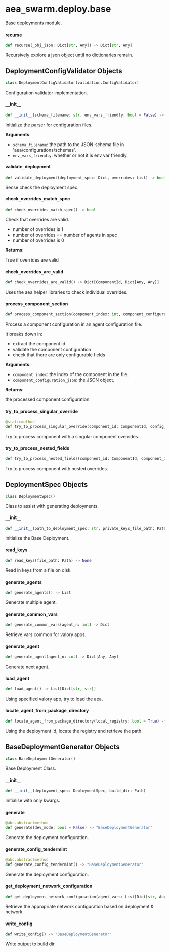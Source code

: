 <a id="aea_swarm.deploy.base"></a>

# aea`_`swarm.deploy.base

Base deployments module.

<a id="aea_swarm.deploy.base.recurse"></a>

#### recurse

```python
def recurse(_obj_json: Dict[str, Any]) -> Dict[str, Any]
```

Recursively explore a json object until no dictionaries remain.

<a id="aea_swarm.deploy.base.DeploymentConfigValidator"></a>

## DeploymentConfigValidator Objects

```python
class DeploymentConfigValidator(validation.ConfigValidator)
```

Configuration validator implementation.

<a id="aea_swarm.deploy.base.DeploymentConfigValidator.__init__"></a>

#### `__`init`__`

```python
def __init__(schema_filename: str, env_vars_friendly: bool = False) -> None
```

Initialize the parser for configuration files.

**Arguments**:

- `schema_filename`: the path to the JSON-schema file in 'aea/configurations/schemas'.
- `env_vars_friendly`: whether or not it is env var friendly.

<a id="aea_swarm.deploy.base.DeploymentConfigValidator.validate_deployment"></a>

#### validate`_`deployment

```python
def validate_deployment(deployment_spec: Dict, overrides: List) -> bool
```

Sense check the deployment spec.

<a id="aea_swarm.deploy.base.DeploymentConfigValidator.check_overrides_match_spec"></a>

#### check`_`overrides`_`match`_`spec

```python
def check_overrides_match_spec() -> bool
```

Check that overrides are valid.

- number of overrides is 1
- number of overrides == number of agents in spec
- number of overrides is 0

**Returns**:

True if overrides are valid

<a id="aea_swarm.deploy.base.DeploymentConfigValidator.check_overrides_are_valid"></a>

#### check`_`overrides`_`are`_`valid

```python
def check_overrides_are_valid() -> Dict[ComponentId, Dict[Any, Any]]
```

Uses the aea helper libraries to check individual overrides.

<a id="aea_swarm.deploy.base.DeploymentConfigValidator.process_component_section"></a>

#### process`_`component`_`section

```python
def process_component_section(component_index: int, component_configuration_json: Dict) -> Tuple[ComponentId, Dict]
```

Process a component configuration in an agent configuration file.

It breaks down in:
- extract the component id
- validate the component configuration
- check that there are only configurable fields

**Arguments**:

- `component_index`: the index of the component in the file.
- `component_configuration_json`: the JSON object.

**Returns**:

the processed component configuration.

<a id="aea_swarm.deploy.base.DeploymentConfigValidator.try_to_process_singular_override"></a>

#### try`_`to`_`process`_`singular`_`override

```python
@staticmethod
def try_to_process_singular_override(component_id: ComponentId, config_class: ComponentConfiguration, component_configuration_json: Dict) -> Dict
```

Try to process component with a singular component overrides.

<a id="aea_swarm.deploy.base.DeploymentConfigValidator.try_to_process_nested_fields"></a>

#### try`_`to`_`process`_`nested`_`fields

```python
def try_to_process_nested_fields(component_id: ComponentId, component_index: int, config_class: ComponentConfiguration, component_configuration_json: Dict) -> Dict
```

Try to process component with nested overrides.

<a id="aea_swarm.deploy.base.DeploymentSpec"></a>

## DeploymentSpec Objects

```python
class DeploymentSpec()
```

Class to assist with generating deployments.

<a id="aea_swarm.deploy.base.DeploymentSpec.__init__"></a>

#### `__`init`__`

```python
def __init__(path_to_deployment_spec: str, private_keys_file_path: Path, package_dir: Path, number_of_agents: Optional[int] = None) -> None
```

Initialize the Base Deployment.

<a id="aea_swarm.deploy.base.DeploymentSpec.read_keys"></a>

#### read`_`keys

```python
def read_keys(file_path: Path) -> None
```

Read in keys from a file on disk.

<a id="aea_swarm.deploy.base.DeploymentSpec.generate_agents"></a>

#### generate`_`agents

```python
def generate_agents() -> List
```

Generate multiple agent.

<a id="aea_swarm.deploy.base.DeploymentSpec.generate_common_vars"></a>

#### generate`_`common`_`vars

```python
def generate_common_vars(agent_n: int) -> Dict
```

Retrieve vars common for valory apps.

<a id="aea_swarm.deploy.base.DeploymentSpec.generate_agent"></a>

#### generate`_`agent

```python
def generate_agent(agent_n: int) -> Dict[Any, Any]
```

Generate next agent.

<a id="aea_swarm.deploy.base.DeploymentSpec.load_agent"></a>

#### load`_`agent

```python
def load_agent() -> List[Dict[str, str]]
```

Using specified valory app, try to load the aea.

<a id="aea_swarm.deploy.base.DeploymentSpec.locate_agent_from_package_directory"></a>

#### locate`_`agent`_`from`_`package`_`directory

```python
def locate_agent_from_package_directory(local_registry: bool = True) -> str
```

Using the deployment id, locate the registry and retrieve the path.

<a id="aea_swarm.deploy.base.BaseDeploymentGenerator"></a>

## BaseDeploymentGenerator Objects

```python
class BaseDeploymentGenerator()
```

Base Deployment Class.

<a id="aea_swarm.deploy.base.BaseDeploymentGenerator.__init__"></a>

#### `__`init`__`

```python
def __init__(deployment_spec: DeploymentSpec, build_dir: Path)
```

Initialise with only kwargs.

<a id="aea_swarm.deploy.base.BaseDeploymentGenerator.generate"></a>

#### generate

```python
@abc.abstractmethod
def generate(dev_mode: bool = False) -> "BaseDeploymentGenerator"
```

Generate the deployment configuration.

<a id="aea_swarm.deploy.base.BaseDeploymentGenerator.generate_config_tendermint"></a>

#### generate`_`config`_`tendermint

```python
@abc.abstractmethod
def generate_config_tendermint() -> "BaseDeploymentGenerator"
```

Generate the deployment configuration.

<a id="aea_swarm.deploy.base.BaseDeploymentGenerator.get_deployment_network_configuration"></a>

#### get`_`deployment`_`network`_`configuration

```python
def get_deployment_network_configuration(agent_vars: List[Dict[str, Any]]) -> List
```

Retrieve the appropriate network configuration based on deployment & network.

<a id="aea_swarm.deploy.base.BaseDeploymentGenerator.write_config"></a>

#### write`_`config

```python
def write_config() -> "BaseDeploymentGenerator"
```

Write output to build dir

